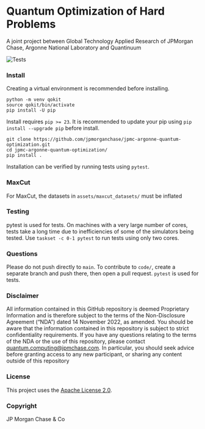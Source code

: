 # Quantum Optimization of Hard Problems

A joint project between Global Technology Applied Research of JPMorgan Chase, Argonne National Laboratory and Quantinuum 

![Tests](https://github.com/jpmorganchase/jpmc-argonne-quantum-optimization/actions/workflows/python-package.yml/badge.svg)

### Install

Creating a virtual environment is recommended before installing.
```
python -m venv qokit
source qokit/bin/activate
pip install -U pip
```

Install requires `pip >= 23`. It is recommended to update your pip using `pip install --upgrade pip` before install.

```
git clone https://github.com/jpmorganchase/jpmc-argonne-quantum-optimization.git
cd jpmc-argonne-quantum-optimization/
pip install .
```

Installation can be verified by running tests using `pytest`.

### MaxCut

For MaxCut, the datasets in `assets/maxcut_datasets/` must be inflated

### Testing

pytest is used for tests. On machines with a very large number of cores, tests take a long time due to inefficiencies of some of the simulators being tested. Use `taskset -c 0-1 pytest` to run tests using only two cores.

### Questions

Please do not push directly to `main`. To contribute to `code/`, create a separate branch and push there, then open a pull request. `pytest` is used for tests.

### Disclaimer

All information contained in this GitHub repository is deemed Proprietary Information and is therefore subject to the terms of the Non-Disclosure Agreement (“NDA”) dated 14 November 2022, as amended. You should be aware that the information contained in this repository is subject to strict confidentiality requirements. If you have any questions relating to the terms of the NDA or the use of this repository, please contact <quantum.computing@jpmchase.com>. In particular, you should seek advice before granting access to any new participant, or sharing any content outside of this repository

### License
This project uses the [Apache License 2.0](LICENSE).

### Copyright
JP Morgan Chase & Co

